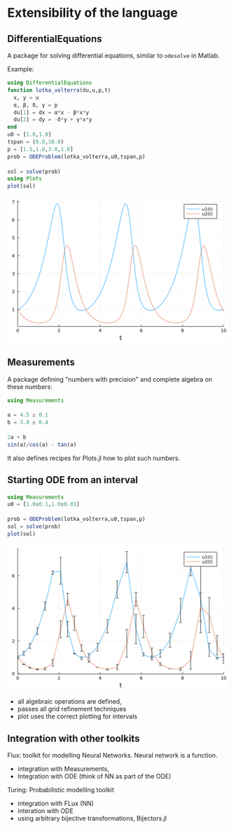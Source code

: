 # Extensibility of the language

## DifferentialEquations

A package for solving differential equations, similar to ```odesolve``` in Matlab.

Example:

```julia
using DifferentialEquations
function lotka_volterra(du,u,p,t)
  x, y = u
  α, β, δ, γ = p
  du[1] = dx = α*x - β*x*y
  du[2] = dy = -δ*y + γ*x*y
end
u0 = [1.0,1.0]
tspan = (0.0,10.0)
p = [1.5,1.0,3.0,1.0]
prob = ODEProblem(lotka_volterra,u0,tspan,p)

sol = solve(prob)
using Plots
plot(sol)
```

![](10_ode.svg)

## Measurements

A package defining "numbers with precision" and complete algebra on these numbers:

```julia
using Measurements

a = 4.5 ± 0.1
b = 3.8 ± 0.4

2a + b
sin(a)/cos(a) - tan(a)
```

It also defines recipes for Plots.jl how to plot such numbers.

## Starting ODE from an interval

```julia
using Measurements
u0 = [1.0±0.1,1.0±0.01]

prob = ODEProblem(lotka_volterra,u0,tspan,p)
sol = solve(prob)
plot(sol)
```

![](10_ode_m.svg)

- all algebraic operations are defined, 
- passes all grid refinement techniques
- plot uses the correct  plotting for intervals

## Integration with other toolkits

Flux: toolkit for modelling Neural Networks. Neural network is a function.
  - integration with Measurements,
  - Integration with ODE (think of NN as part of the ODE)

Turing: Probabilistic modelling toolkit
  - integration with FLux (NN)
  - interation with ODE
  - using arbitrary bijective transformations, Bijectors.jl
